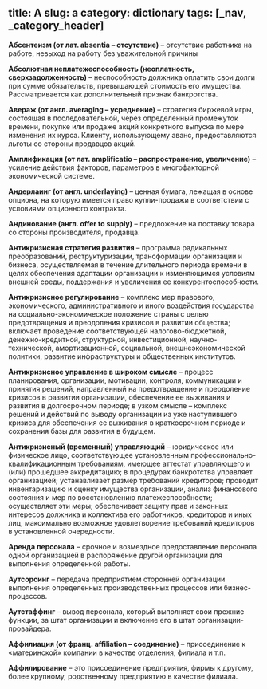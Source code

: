 title: А
slug: a
category: dictionary
tags: [_nav, _category_header]
---

__Абсентеизм (от лат. absentia – отсутствие)__ – отсутствие работника на работе, невыход на работу без уважительной причины

__Абсолютная неплатежеспособность (неоплатность, сверхзадолженность)__ – неспособность должника оплатить свои долги при сумме обязательств, превышающей стоимость его имущества. Рассматривается как дополнительный признак банкротства.

__Авераж (от англ. averaging – усреднение)__ – стратегия биржевой игры, состоящая в последовательной, через определенный промежуток времени, покупке или продаже акций конкретного выпуска по мере изменения их курса. Клиенту, использующему аванс, предоставляются льготы со стороны продавцов акций.

__Амплификация (от лат. amplificatio – распространение, увеличение)__ – усиление действия факторов, параметров в многофакторной экономической системе.

__Андерлаинг (от англ. underlaying)__ – ценная бумага, лежащая в основе опциона, на которую имеется право купли-продажи в соответствии с условиями опционного контракта.

__Андинование (англ. offer to supply)__ – предложение на поставку товара со стороны производителя, продавца.

__Антикризисная стратегия развития__ – программа радикальных преобразований, реструктуризации, трансформации организации и бизнеса, осуществляемая в течение длительного периода времени в целях обеспечения адаптации организации к изменяющимся условиям внешней среды, поддержания и увеличения ее конкурентоспособности.

__Антикризисное регулирование__ – комплекс мер правового, экономического, административного и иного воздействия государства на социально-экономическое положение страны с целью предотвращения и преодоления кризисов в развитии общества; включает проведение соответствующей налогово-бюджетной, денежно-кредитной, структурной, инвестиционной, научно-технической, амортизационной, социальной, внешнеэкономической политики, развитие инфраструктуры и общественных институтов.

__Антикризисное управление в широком смысле__ – процесс планирования, организации, мотивации, контроля, коммуникации и принятия решений, направленный на предотвращение и преодоление кризисов в развитии организации, обеспечение ее выживания и развития в долгосрочном периоде; в узком смысле – комплекс решений и действий по выводу организации из уже наступившего кризиса для обеспечения ее выживания в краткосрочном периоде и сохранения базы для развития в будущем.

__Антикризисный (временный) управляющий__ – юридическое или физическое лицо, соответствующее установленным профессионально-квалификационным требованиям, имеющее аттестат управляющего и (или) прошедшее аккредитацию; в процедурах банкротства управляет организацией; устанавливает размер требований кредиторов; проводит инвентаризацию и оценку имущества организации, анализ финансового состояния и мер по восстановлению платежеспособности; осуществляет эти меры; обеспечивает защиту прав и законных интересов должника и коллектива его работников, кредиторов и иных лиц, максимально возможное удовлетворение требований кредиторов в установленной очередности.

__Аренда персонала__ – срочное и возмездное предоставление персонала одной организацией в распоряжение другой организации для выполнения определенной работы. 

__Аутсорсинг__ – передача предприятием сторонней организации выполнения определенных производственных процессов или бизнес-процессов.

__Аутстаффинг__ – вывод персонала, который выполняет свои прежние функции, за штат организации и включение его в штат организации-провайдера.

__Аффилиация (от франц. affiliation – соединение)__ – присоединение к «материнской» компании в качестве отделения, филиала и т.п.

__Аффилирование__ – это присоединение предприятия, фирмы к другому, более крупному, родственному предприятию в качестве филиала.

